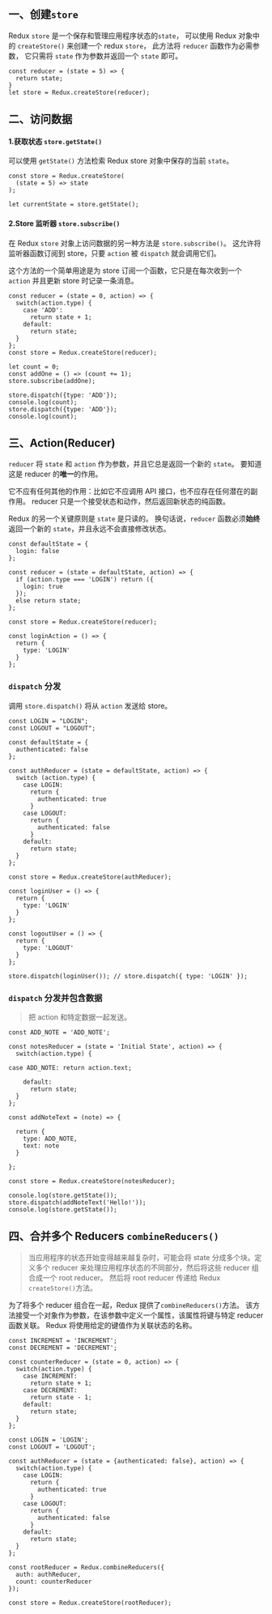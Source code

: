 ## 一、创建`store`

Redux `store` 是一个保存和管理应用程序状态的`state`， 可以使用 Redux 对象中的 `createStore()` 来创建一个 redux `store`， 此方法将 `reducer` 函数作为必需参数， 它只需将 `state` 作为参数并返回一个 `state` 即可。

```react
const reducer = (state = 5) => {
  return state;
}
let store = Redux.createStore(reducer);
```

## 二、访问数据

#### 1.获取状态 `store.getState()`

可以使用 `getState()` 方法检索 Redux store 对象中保存的当前 `state`。

```react
const store = Redux.createStore(
  (state = 5) => state
);

let currentState = store.getState();
```

#### 2.Store 监听器 `store.subscribe()`

在 Redux `store` 对象上访问数据的另一种方法是 `store.subscribe()`。 这允许将监听器函数订阅到 store，只要 `action` 被 `dispatch` 就会调用它们。 

这个方法的一个简单用途是为 store 订阅一个函数，它只是在每次收到一个 `action` 并且更新 store 时记录一条消息。

```react
const reducer = (state = 0, action) => {
  switch(action.type) {
    case 'ADD':
      return state + 1;
    default:
      return state;
  }
};
const store = Redux.createStore(reducer);

let count = 0;
const addOne = () => (count += 1);
store.subscribe(addOne);

store.dispatch({type: 'ADD'});
console.log(count);
store.dispatch({type: 'ADD'});
console.log(count);
```

## 三、Action(Reducer)

`reducer` 将 `state` 和 `action` 作为参数，并且它总是返回一个新的 `state`。 要知道这是 reducer 的**唯一**的作用。 

它不应有任何其他的作用：比如它不应调用 API 接口，也不应存在任何潜在的副作用。 reducer 只是一个接受状态和动作，然后返回新状态的纯函数。

Redux 的另一个关键原则是 `state` 是只读的。 换句话说，`reducer` 函数必须**始终**返回一个新的 `state`，并且永远不会直接修改状态。

```react
const defaultState = {
  login: false
};

const reducer = (state = defaultState, action) => {
  if (action.type === 'LOGIN') return ({
    login: true
  });
  else return state;
};

const store = Redux.createStore(reducer);

const loginAction = () => {
  return {
    type: 'LOGIN'
  }
};
```

### `dispatch` 分发

调用 `store.dispatch()` 将从 `action` 发送给 store。

```react
const LOGIN = "LOGIN";
const LOGOUT = "LOGOUT";

const defaultState = {
  authenticated: false
};

const authReducer = (state = defaultState, action) => {
  switch (action.type) {
    case LOGIN: 
      return {
        authenticated: true
      }
    case LOGOUT: 
      return {
        authenticated: false
      }
    default:
      return state;
  }
};

const store = Redux.createStore(authReducer);

const loginUser = () => {
  return {
    type: 'LOGIN'
  }
};

const logoutUser = () => {
  return {
    type: 'LOGOUT'
  }
};
```

```react
store.dispatch(loginUser()); // store.dispatch({ type: 'LOGIN' });
```

### `dispatch` 分发并包含数据

> 把 action 和特定数据一起发送。

```react
const ADD_NOTE = 'ADD_NOTE';

const notesReducer = (state = 'Initial State', action) => {
  switch(action.type) {
  
case ADD_NOTE: return action.text;
    
    default:
      return state;
  }
};

const addNoteText = (note) => {
 
  return {
    type: ADD_NOTE,
    text: note
  }
 
};

const store = Redux.createStore(notesReducer);

console.log(store.getState());
store.dispatch(addNoteText('Hello!'));
console.log(store.getState());
```

## 四、合并多个 Reducers `combineReducers()`

> 当应用程序的状态开始变得越来越复杂时，可能会将 state 分成多个块。定义多个 reducer 来处理应用程序状态的不同部分，然后将这些 reducer 组合成一个 root reducer。 然后将 root reducer 传递给 Redux `createStore()`方法。

为了将多个 reducer 组合在一起，Redux 提供了`combineReducers()`方法。 该方法接受一个对象作为参数，在该参数中定义一个属性，该属性将键与特定 reducer 函数关联。 Redux 将使用给定的键值作为关联状态的名称。

```react
const INCREMENT = 'INCREMENT';
const DECREMENT = 'DECREMENT';

const counterReducer = (state = 0, action) => {
  switch(action.type) {
    case INCREMENT:
      return state + 1;
    case DECREMENT:
      return state - 1;
    default:
      return state;
  }
};

const LOGIN = 'LOGIN';
const LOGOUT = 'LOGOUT';

const authReducer = (state = {authenticated: false}, action) => {
  switch(action.type) {
    case LOGIN:
      return {
        authenticated: true
      }
    case LOGOUT:
      return {
        authenticated: false
      }
    default:
      return state;
  }
};

const rootReducer = Redux.combineReducers({
  auth: authReducer,
  count: counterReducer
});

const store = Redux.createStore(rootReducer);
```

